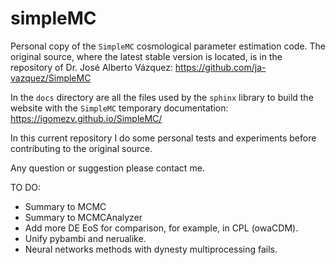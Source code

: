 # simpleMC

Personal copy of the `SimpleMC` cosmological parameter estimation code. The original source, where the latest stable version is located, is in the repository of Dr. José Alberto Vázquez: https://github.com/ja-vazquez/SimpleMC 

In the `docs` directory are all the files used by the `sphinx` library to build the website with the `SimpleMC` temporary documentation: https://igomezv.github.io/SimpleMC/ 

In this current repository I do some personal tests and experiments before contributing to the original source. 

Any question or suggestion please contact me.

TO DO:

- Summary to MCMC 
- Summary to MCMCAnalyzer
- Add more DE EoS for comparison, for example, in CPL (owaCDM).
- Unify pybambi and nerualike.
- Neural networks methods with dynesty multiprocessing fails. 
